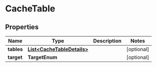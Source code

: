 

# CacheTable


## Properties

| Name | Type | Description | Notes |
|------------ | ------------- | ------------- | -------------|
|**tables** | [**List&lt;CacheTableDetails&gt;**](CacheTableDetails.md) |  |  [optional] |
|**target** | **TargetEnum** |  |  [optional] |



